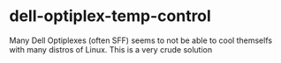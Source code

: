 # dell-optiplex-temp-control
Many Dell Optiplexes (often SFF) seems to not be able to cool themselfs with many distros of Linux. This is a very crude solution
